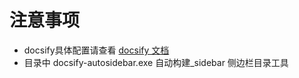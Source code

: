 # 注意事项

- docsify具体配置请查看 [docsify 文档](https://docsify.js.org/#/plugins?id=tabs)
- 目录中 docsify-autosidebar.exe 自动构建\_sidebar 侧边栏目录工具
